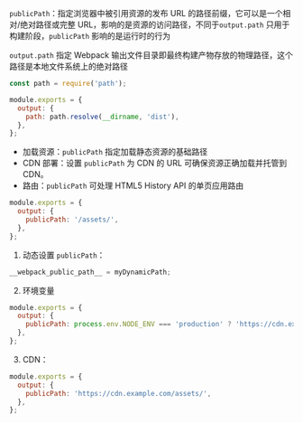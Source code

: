 `publicPath`：指定浏览器中被引用资源的发布 URL 的路径前缀，它可以是一个相对/绝对路径或完整 URL，影响的是资源的访问路径，不同于`output.path` 只用于构建阶段，`publicPath` 影响的是运行时的行为

`output.path` 指定 Webpack 输出文件目录即最终构建产物存放的物理路径，这个路径是本地文件系统上的绝对路径

```js
const path = require('path');

module.exports = {
  output: {
    path: path.resolve(__dirname, 'dist'), 
  },
};
```

- 加载资源：`publicPath` 指定加载静态资源的基础路径
- CDN 部署：设置 `publicPath` 为 CDN 的 URL 可确保资源正确加载并托管到 CDN。
- 路由：`publicPath` 可处理 HTML5 History API 的单页应用路由

```js
module.exports = {
  output: {
    publicPath: '/assets/',
  },
};
```

1. 动态设置 `publicPath`：

```js
__webpack_public_path__ = myDynamicPath;
```

2. 环境变量

```js
module.exports = {
  output: {
    publicPath: process.env.NODE_ENV === 'production' ? 'https://cdn.example.com/assets/' : '/assets/',
  },
};
```

3. CDN：

```js
module.exports = {
  output: {
    publicPath: 'https://cdn.example.com/assets/',
  },
};
```

